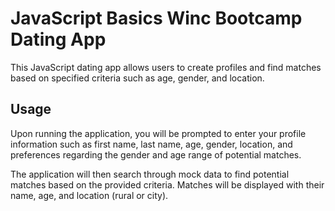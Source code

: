 # JavaScript Basics Winc Bootcamp Dating App

This JavaScript dating app allows users to create profiles and find matches based on specified criteria such as age, gender, and location.


## Usage

Upon running the application, you will be prompted to enter your profile information such as first name, last name, age, gender, location, and preferences regarding the gender and age range of potential matches.

The application will then search through mock data to find potential matches based on the provided criteria. Matches will be displayed with their name, age, and location (rural or city).

